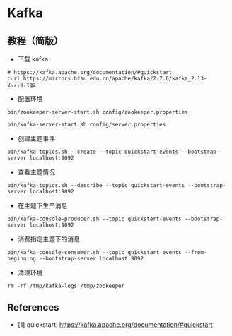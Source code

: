 # Kafka

## 教程（简版）

- 下载 kafka

```shell
# https://kafka.apache.org/documentation/#quickstart
curl https://mirrors.bfsu.edu.cn/apache/kafka/2.7.0/kafka_2.13-2.7.0.tgz
```

- 配置环境

```shell
bin/zookeeper-server-start.sh config/zookeeper.properties
```

```shell
bin/kafka-server-start.sh config/server.properties
```

- 创建主题事件

```shell
bin/kafka-topics.sh --create --topic quickstart-events --bootstrap-server localhost:9092
```

- 查看主题情况

```shell
bin/kafka-topics.sh --describe --topic quickstart-events --bootstrap-server localhost:9092
```

- 在主题下生产消息

```shell
bin/kafka-console-producer.sh --topic quickstart-events --bootstrap-server localhost:9092
```

- 消费指定主题下的消息

```shell
bin/kafka-console-consumer.sh --topic quickstart-events --from-beginning --bootstrap-server localhost:9092
```

- 清理环境

```shell
rm -rf /tmp/kafka-logs /tmp/zookeeper
```

## References

- [1] quickstart: https://kafka.apache.org/documentation/#quickstart

